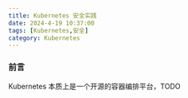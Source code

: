 ```yaml
---
title: Kubernetes 安全实践
date: 2024-4-19 10:37:00
tags: [Kubernetes,安全]
category: Kubernetes
---
```


### 前言

Kubernetes 本质上是一个开源的容器编排平台，TODO
